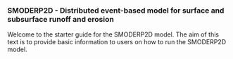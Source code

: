 ###  SMODERP2D - Distributed event-based model for surface and subsurface runoff and erosion  ### 

Welcome to the starter guide for the SMODERP2D model. The aim of this text is to provide basic information to users on how to run the SMODERP2D model.
